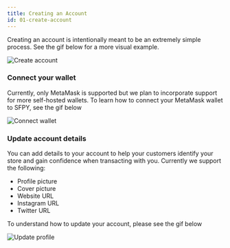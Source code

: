 ```yaml
---
title: Creating an Account
id: 01-create-account
---
```


Creating an account is intentionally meant to be an extremely simple process. See the gif below for a more visual example.

<img
  src="https://storage.googleapis.com/sfpy-docs/create-account.gif"
  alt="Create account"
/>

### Connect your wallet

Currently, only MetaMask is supported but we plan to incorporate support for more self-hosted wallets. To learn how to connect your MetaMask wallet to SFPY, see the gif below

<img
  src="https://storage.googleapis.com/sfpy-docs/connect-wallet.gif"
  alt="Connect wallet"
/>

### Update account details

You can add details to your account to help your customers identify your store and gain confidence when transacting with you. Currently we support the following:
- Profile picture
- Cover picture
- Website URL
- Instagram URL
- Twitter URL

To understand how to update your account, please see the gif below

<img
  src="https://storage.googleapis.com/sfpy-docs/update-profile.gif"
  alt="Update profile"
/>

